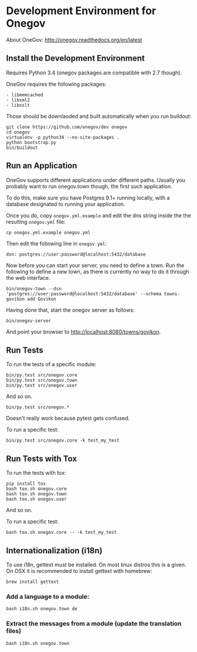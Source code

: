 # Development Environment for Onegov

About OneGov: http://onegov.readthedocs.org/en/latest

## Install the Development Environment

Requires Python 3.4 (onegov packages are compatible with 2.7 though).

OneGov requires the following packages:

    - libmemcached
    - libxml2
    - libxslt

Those should be downlaoded and built automatically when you run buildout:

    git clone https://github.com/onegov/dev onegov
    cd onegov
    virtualenv -p python34 --no-site-packages .
    python bootstrap.py
    bin/buildout

## Run an Application

OneGov supports different applications under different paths. Usually you
probably want to run onegov.town though, the first such application.

To do this, make sure you have Postgres 9.1+ running locally, with a database
designated to running your application.

Once you do, copy `onegov.yml.example` and edit the dns string inside the
the resulting `onegov.yml` file:

    cp onegov.yml.example onegov.yml

Then edit the following line in `onegov.yml`:

    dsn: postgres://user:password@localhost:5432/database

Now before you can start your server, you need to define a town. Run the
following to define a new town, as there is currently no way to do it through
the web interface.

    bin/onegov-town --dsn 'postgres://user:password@localhost:5432/database' --schema towns-govikon add Govikon 

Having done that, start the onegov server as follows:

    bin/onegov-server

And point your browser to
[http://localhost:8080/towns/govikon](http://localhost:8080/towns/govikon).

## Run Tests

To run the tests of a specific module:

    bin/py.test src/onegov.core
    bin/py.test src/onegov.town
    bin/py.test src/onegov.user

And so on.

    bin/py.test src/onegov.*

Doesn't really work because pytest gets confused.

To run a specific test:

    bin/py.test src/onegov.core -k test_my_test

## Run Tests with Tox

To run the tests with tox:

    pip install tox
    bash tox.sh onegov.core
    bash tox.sh onegov.town
    bash tox.sh onegov.user

And so on.

To run a specific test:

    bash tox.sh onegov.core -- -k test_my_test

## Internationalization (i18n)

To use i18n, gettext must be installed. On most linux distros this is a given.
On OSX it is recommended to install gettext with homebrew:

    brew install gettext

### Add a language to a module:

    bash i18n.sh onegov.town de

### Extract the messages from a module (update the translation files)

    bash i18n.sh onegov.town
